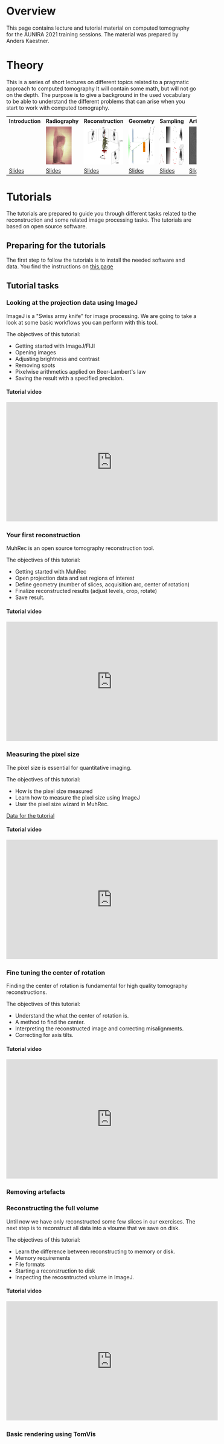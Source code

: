 # Overview
This page contains lecture and tutorial material on computed tomography for the AUNIRA 2021 training sessions.
The material was prepared by Anders Kaestner.

# Theory 
This is a series of short lectures on different topics related to a pragmatic approach to computed tomography It will contain some math, but will not go on the depth. The purpose is to give a background in the used vocabulary to be able to understand the different problems that can arise when you start to work with computed tomography. 
<table>
<tr><th>Introduction</th><th>Radiography</th><th>Reconstruction</th><th>Geometry</th><th>Sampling</th><th>Artefacts</th></tr>
<tr><td></td>
  <td><img src="figures/raw.jpg" style="height:100px" /></td>
  <td><img src="figures/CTacq.svg" style="height:100px" /></td>
  <td><img src="figures/GeometricUnsharpness.svg" style="height:100px" /></td>
  <td><img src="figures/grid.svg" style="height:100px" /></td>
  <td><img src="figures/ring_artifacts.png" style="height:100px" /></td></tr>  
<tr><td><a href="lectures/01_TomoPrinciple_Introduction.pdf">Slides</a></td>
  <td><a href="lectures/02_TomoPrinciple_Radiography.pdf">Slides</a></td>
  <td><a href="lectures/03_TomoPrinciple_Reconstruction.pdf">Slides</a></td>
  <td><a href="lectures/04_TomoPrinciple_BeamGeometry.pdf">Slides</a></td>
  <td><a href="lectures/05_TomoPrinciple_Sampling.pdf">Slides</a></td>
  <td><a href="lectures/06_TomoPrinciple_Artifacts.pdf">Slides</a></td></tr>
</table>

# Tutorials
The tutorials are prepared to guide you through different tasks related to the reconstruction and some related image processing tasks. The tutorials are based on open source software. 

## Preparing for the tutorials
The first step to follow the tutorials is to install the needed software and data. You find the instructions on [this page](installation)

## Tutorial tasks
### Looking at the projection data using ImageJ
ImageJ is a "Swiss army knife" for image processing. We are going to take a look at some basic workflows you can perform with this tool.

The objectives of this tutorial:
- Getting started with ImageJ/FIJI
- Opening images
- Adjusting brightness and contrast
- Removing spots
- Pixelwise arithmetics applied on Beer-Lambert's law
- Saving the result with a specified precision.

#### Tutorial video

<iframe width="560" height="315" src="https://www.youtube.com/embed/QQQ7RGn3-8E" title="Tomography tutorial 01 - Basic image processing" frameborder="0" allow="accelerometer; autoplay; clipboard-write; encrypted-media; gyroscope; picture-in-picture" allowfullscreen></iframe>


### Your first reconstruction
MuhRec is an open source tomography reconstruction tool. 

The objectives of this tutorial:
- Getting started with MuhRec
- Open projection data and set regions of interest
- Define geometry (number of slices, acquisition arc, center of rotation)
- Finalize reconstructed results (adjust levels, crop, rotate)
- Save result.

#### Tutorial video

<iframe width="560" height="315" src="https://www.youtube.com/embed/Z_bRxvJrOjc" title="YouTube video player" frameborder="0" allow="accelerometer; autoplay; clipboard-write; encrypted-media; gyroscope; picture-in-picture" allowfullscreen></iframe>


### Measuring the pixel size
The pixel size is essential for quantitative imaging. 

The objectives of this tutorial:
- How is the pixel size measured
- Learn how to measure the pixel size using ImageJ
- User the pixel size wizard in MuhRec.

[Data for the tutorial](https://github.com/ImagingLectures/aunira2021/blob/main/data/pixelsize.zip)

#### Tutorial video

<iframe width="560" height="315" src="https://www.youtube.com/embed/sQCocQ73TLU" title="YouTube video player" frameborder="0" allow="accelerometer; autoplay; clipboard-write; encrypted-media; gyroscope; picture-in-picture" allowfullscreen></iframe>

### Fine tuning the center of rotation
Finding the center of rotation is fundamental for high quality tomography reconstructions.

The objectives of this tutorial:
- Understand the what the center of rotation is.
- A method to find the center.
- Interpreting the reconstructed image and correcting misalignments.
- Correcting for axis tilts.

#### Tutorial video

<iframe width="560" height="315" src="https://www.youtube.com/embed/LlExCYuaPjU" title="YouTube video player" frameborder="0" allow="accelerometer; autoplay; clipboard-write; encrypted-media; gyroscope; picture-in-picture" allowfullscreen></iframe>


### Removing artefacts


### Reconstructing the full volume
Until now we have only reconstructed some few slices in our exercises. The next step is to reconstruct all data into a vloume that we save on disk.

The objectives of this tutorial:
- Learn the difference between reconstructing to memory or disk.
- Memory requirements
- File formats
- Starting a reconstruction to disk
- Inspecting the recosntructed volume in ImageJ.

#### Tutorial video

<iframe width="560" height="315" src="https://www.youtube.com/embed/cT-FcfVj3EM" title="YouTube video player" frameborder="0" allow="accelerometer; autoplay; clipboard-write; encrypted-media; gyroscope; picture-in-picture" allowfullscreen></iframe>


### Basic rendering using TomVis
